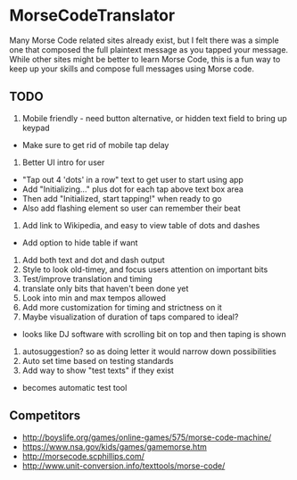 # MorseCodeTranslator
Many Morse Code related sites already exist, but I felt there was a simple one that composed the full plaintext message as you tapped your message. While other sites might be better to learn Morse Code, this is a fun way to keep up your skills and compose full messages using Morse code.

## TODO
1. Mobile friendly - need button alternative, or hidden text field to bring up keypad
  - Make sure to get rid of mobile tap delay
1. Better UI intro for user
  - "Tap out 4 'dots' in a row" text to get user to start using app
  - Add "Initializing..." plus dot for each tap above text box area
  - Then add "Initialized, start tapping!" when ready to go
  - Also add flashing element so user can remember their beat
1. Add link to Wikipedia, and easy to view table of dots and dashes
  - Add option to hide table if want
1. Add both text and dot and dash output
1. Style to look old-timey, and focus users attention on important bits
1. Test/improve translation and timing
  1. translate only bits that haven't been done yet
  1. Look into min and max tempos allowed
1. Add more customization for timing and strictness on it
1. Maybe visualization of duration of taps compared to ideal?
  - looks like DJ software with scrolling bit on top and then taping is shown
1. autosuggestion? so as doing letter it would narrow down possibilities
1. Auto set time based on testing standards
1. Add way to show "test texts" if they exist
  - becomes automatic test tool



## Competitors
- http://boyslife.org/games/online-games/575/morse-code-machine/
- https://www.nsa.gov/kids/games/gamemorse.htm
- http://morsecode.scphillips.com/
- http://www.unit-conversion.info/texttools/morse-code/


